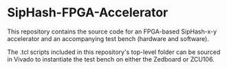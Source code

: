 # SipHash-FPGA-Accelerator
This repository contains the source code for an FPGA-based SipHash-x-y accelerator and an accompanying test bench (hardware and software).

The .tcl scripts included in this repository's top-level folder can be sourced in Vivado to instantiate the test bench on either the Zedboard or ZCU106.
